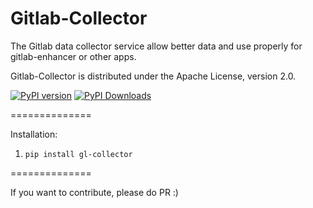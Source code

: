 Gitlab-Collector
==============

The Gitlab data collector service allow better data and use properly for gitlab-enhancer or other apps.

Gitlab-Collector is distributed under the Apache License, version 2.0.

[![PyPI version](https://img.shields.io/badge/gl--collector%20pypi-1.1.4-brightgreen.svg)](https://pypi.python.org/pypi/gl-collector/1.1.4) [![PyPI Downloads](https://img.shields.io/pypi/dm/gl-collector.svg)](https://pypi.python.org/pypi/gl-collector/1.1.4)

==============

Installation:

1. `pip install gl-collector`

==============

If you want to contribute, please do PR :)

